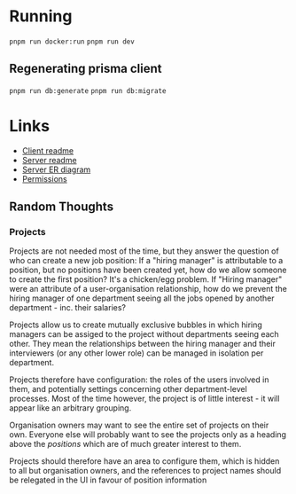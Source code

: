 # Running

`pnpm run docker:run`
`pnpm run dev`

## Regenerating prisma client

`pnpm run db:generate`
`pnpm run db:migrate`

# Links

- [Client readme](client/README.md)
- [Server readme](<(server/README.md)>)
- [Server ER diagram](server/prisma/ER.md)
- [Permissions](permissions.md)

## Random Thoughts

### Projects

Projects are not needed most of the time, but they answer the question of who can create a new job position: If a "hiring manager" is attributable to a position, but no positions have been created yet, how do we allow someone to create the first position? It's a chicken/egg problem. If "Hiring manager" were an attribute of a user-organisation relationship, how do we prevent the hiring manager of one department seeing all the jobs opened by another department - inc. their salaries?

Projects allow us to create mutually exclusive bubbles in which hiring managers can be assiged to the project without departments seeing each other. They mean the relationships between the hiring manager and their interviewers (or any other lower role) can be managed in isolation per department.

Projects therefore have configuration: the roles of the users involved in them, and potentially settings concerning other department-level processes. Most of the time however, the project is of little interest - it will appear like an arbitrary grouping.

Organisation owners may want to see the entire set of projects on their own. Everyone else will probably want to see the projects only as a heading above the _positions_ which are of much greater interest to them.

Projects should therefore have an area to configure them, which is hidden to all but organisation owners, and the references to project names should be relegated in the UI in favour of position information
